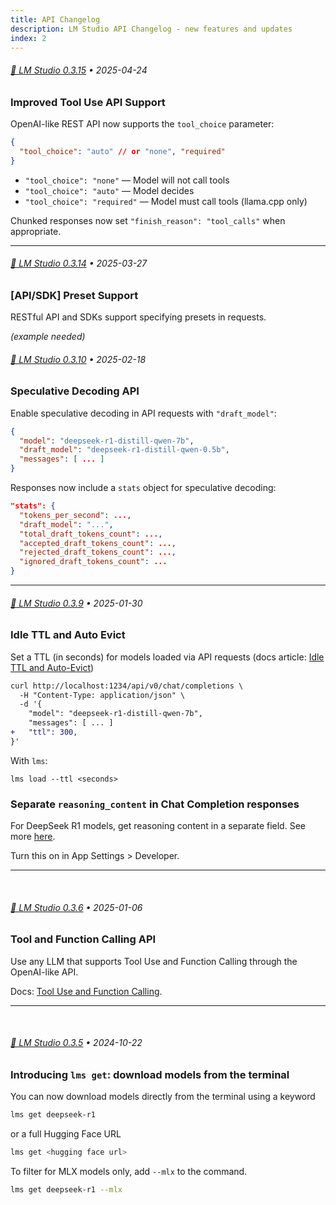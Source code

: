 ```yaml
---
title: API Changelog
description: LM Studio API Changelog - new features and updates
index: 2
---
```


###### [👾 LM Studio 0.3.15](/blog/lmstudio-v0.3.15) • 2025-04-24

### Improved Tool Use API Support

OpenAI-like REST API now supports the `tool_choice` parameter:

```json
{
  "tool_choice": "auto" // or "none", "required"
}
```

- `"tool_choice": "none"` — Model will not call tools
- `"tool_choice": "auto"` — Model decides
- `"tool_choice": "required"` — Model must call tools (llama.cpp only)

Chunked responses now set `"finish_reason": "tool_calls"` when appropriate.

---

###### [👾 LM Studio 0.3.14](/blog/lmstudio-v0.3.14) • 2025-03-27

### [API/SDK] Preset Support

RESTful API and SDKs support specifying presets in requests.

_(example needed)_

###### [👾 LM Studio 0.3.10](/blog/lmstudio-v0.3.10) • 2025-02-18

### Speculative Decoding API

Enable speculative decoding in API requests with `"draft_model"`:

```json
{
  "model": "deepseek-r1-distill-qwen-7b",
  "draft_model": "deepseek-r1-distill-qwen-0.5b",
  "messages": [ ... ]
}
```

Responses now include a `stats` object for speculative decoding:

```json
"stats": {
  "tokens_per_second": ...,
  "draft_model": "...",
  "total_draft_tokens_count": ...,
  "accepted_draft_tokens_count": ...,
  "rejected_draft_tokens_count": ...,
  "ignored_draft_tokens_count": ...
}
```

---

###### [👾 LM Studio 0.3.9](blog/lmstudio-v0.3.9) • 2025-01-30

### Idle TTL and Auto Evict

Set a TTL (in seconds) for models loaded via API requests (docs article: [Idle TTL and Auto-Evict](/docs/api/ttl-and-auto-evict))

```diff
curl http://localhost:1234/api/v0/chat/completions \
  -H "Content-Type: application/json" \
  -d '{
    "model": "deepseek-r1-distill-qwen-7b",
    "messages": [ ... ]
+   "ttl": 300,
}'
```

With `lms`:

```
lms load --ttl <seconds>
```

### Separate `reasoning_content` in Chat Completion responses

For DeepSeek R1 models, get reasoning content in a separate field. See more [here](/blog/lmstudio-v0.3.9#separate-reasoningcontent-in-chat-completion-responses).

Turn this on in App Settings > Developer.

---

<br>

###### [👾 LM Studio 0.3.6](blog/lmstudio-v0.3.6) • 2025-01-06

### Tool and Function Calling API

Use any LLM that supports Tool Use and Function Calling through the OpenAI-like API.

Docs: [Tool Use and Function Calling](/docs/api/tools).

---

<br>

###### [👾 LM Studio 0.3.5](blog/lmstudio-v0.3.5) • 2024-10-22

### Introducing `lms get`: download models from the terminal

You can now download models directly from the terminal using a keyword

```bash
lms get deepseek-r1
```

or a full Hugging Face URL

```bash
lms get <hugging face url>
```

To filter for MLX models only, add `--mlx` to the command.

```bash
lms get deepseek-r1 --mlx
```